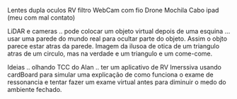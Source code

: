





  


Lentes dupla oculos RV filtro
WebCam com fio
Drone Mochila
Cabo ipad (meu com mal contato)

LiDAR e cameras .. pode colocar um objeto virtual depois de uma esquina ... usar uma parede do mundo real para ocultar parte do objeto.
Assim o objto parece estar atras da parede. Imagem da ilusoa de otica de um triangulo atras de um circulo, mas na verdade e um triangulo e um come-come.

Ideias .. olhando TCC do Alan .. ter um aplicativo de RV Imerssiva usando cardBoard para simular uma explicação de como funciona o exame de ressonancia e tentar fazer um exame virtual antes para diminuir o medo do ambiente fechado.
